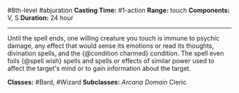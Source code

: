 #8th-level #abjuration
**Casting Time:** #1-action
**Range:** touch
**Components:** V, S
**Duration:** 24 hour

---

Until the spell ends, one willing creature you touch is immune to psychic damage, any effect that would sense its emotions or read its thoughts, divination spells, and the {@condition charmed} condition. The spell even foils {@spell wish} spells and spells or effects of similar power used to affect the target's mind or to gain information about the target.


**Classes:** #Bard, #Wizard
**Subclasses:** *Arcana Domain* Cleric

